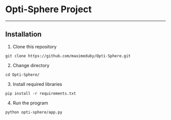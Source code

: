 # Opti-Sphere Project

---

## Installation

1. Clone this repository 
```
git clone https://github.com/maximeduby/Opti-Sphere.git
```
2. Change directory
```
cd Opti-Sphere/
```
3. Install required libraries
```
pip install -r requirements.txt
```
4. Run the program
```
python opti-sphere/app.py
```
